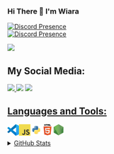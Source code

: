### Hi There :wave: I'm Wiara

[![Discord Presence](https://lanyard-profile-readme.vercel.app/api/415147004314910730
                            )](https://discord.com/users/415147004314910730)
                            <br />
[![Discord Presence](https://lanyard-profile-readme.vercel.app/api/690972911367880754
                            )](https://discord.com/users/690972911367880754)                            

![](https://komarev.com/ghpvc/?username=Wiara&label=PROFILE+VIEWS&color=dc143c)

## My Social Media:

<p align="left">
<a href="https://discord.com/users/415147004314910730" target"blank_"><img src="https://img.shields.io/badge/Discord%20-7289DA.svg?&style=for-the-badge&logo=discord&logoColor=white">
 <a href="https://www.instagram.com/wiara_00" target"blank_"><img src="https://img.shields.io/badge/INSTAGRAM%20-DC3175.svg?&style=for-the-badge&logo=instagram&logoColor=white"></a>
<a href="https://github.com/Wiara" target"blank_"><img src="https://img.shields.io/badge/GitHub%20-191717.svg?&style=for-the-badge&logo=github&logoColor=white">
  
<br />



## Languages and Tools:

<img align="left" alt="Visual Studio Code" width="26px" src="https://raw.githubusercontent.com/github/explore/80688e429a7d4ef2fca1e82350fe8e3517d3494d/topics/visual-studio-code/visual-studio-code.png"/>
<img align="left" alt="JavaScript" width="26px" src="https://raw.githubusercontent.com/github/explore/80688e429a7d4ef2fca1e82350fe8e3517d3494d/topics/javascript/javascript.png" />
<img align="left" alt="Python" width="26px" src="https://raw.githubusercontent.com/github/explore/80688e429a7d4ef2fca1e82350fe8e3517d3494d/topics/python/python.png" />
<img align="left"  src="https://raw.githubusercontent.com/github/explore/80688e429a7d4ef2fca1e82350fe8e3517d3494d/topics/html/html.png" width="25" height="25" />
<img align="left" src="https://raw.githubusercontent.com/github/explore/80688e429a7d4ef2fca1e82350fe8e3517d3494d/topics/nodejs/nodejs.png" width="25" height="25" />


<br />
<br />

<details>
  <summary>GitHub Stats</summary>
<img src="https://github-readme-stats.vercel.app/api?username=Wiara&count_private=true&show_icons=true&theme=dark&hide_border=true" width="%100" height="150px" alt="stats" />
</details>
